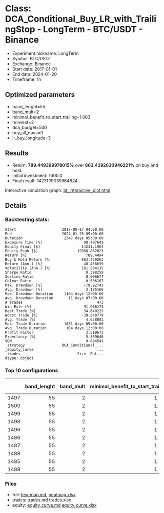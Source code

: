 # Class: DCA_Conditional_Buy_LR_with_TrailingStop - LongTerm - BTC/USDT - Binance

- Experiment nickname: LongTerm 
- Symbol: BTC/USDT
- Exchange: Binance
- Start date: 2017-01-01
- End date: 2024-01-20
- Timeframe: 1h

## Optimized parameters

- band_lenght=55
- band_mult=2
- minimal_benefit_to_start_trailing=1.003
- reinvest=2
- dca_budget=500
- buy_all_days=0
- lr_buy_longitude=3

## Results

- Return: **789.449399978015%** over **863.4392630946221%** on buy and hold.
- Initial investment: 1600.0
- Final result: 14231.19039964824

Interactive simulation graph: [bt_interactive_plot.html](bt_interactive_plot.html)

## Details 
### Backtesting stats:

```
Start                     2017-08-17 04:00:00
End                       2024-01-20 09:00:00
Duration                   2347 days 05:00:00
Exposure Time [%]                   98.407643
Equity Final [$]                   14231.1904
Equity Peak [$]                  19968.862023
Return [%]                           789.4494
Buy & Hold Return [%]              863.439263
Return (Ann.) [%]                   40.456639
Volatility (Ann.) [%]              101.584115
Sharpe Ratio                         0.398258
Sortino Ratio                        0.906677
Calmar Ratio                         0.506167
Max. Drawdown [%]                   -79.92743
Avg. Drawdown [%]                   -3.175166
Max. Drawdown Duration     1104 days 12:00:00
Avg. Drawdown Duration       11 days 07:00:00
# Trades                                  473
Win Rate [%]                        91.966173
Best Trade [%]                      34.640225
Worst Trade [%]                    -38.540779
Avg. Trade [%]                       4.638802
Max. Trade Duration        1081 days 09:00:00
Avg. Trade Duration         104 days 12:00:00
Profit Factor                        3.519673
Expectancy [%]                       5.389646
SQN                                  9.894541
_strategy                 DCA_Conditional_...
_equity_curve                             ...
_trades                          Size  Ent...
dtype: object
```

### Top 10 configurations

|      |   band_lenght |   band_mult |   minimal_benefit_to_start_trailing |   reinvest |   dca_budget |   buy_all_days |   lr_buy_longitude |   Return [%] |
|-----:|--------------:|------------:|------------------------------------:|-----------:|-------------:|---------------:|-------------------:|-------------:|
| 1497 |            55 |           2 |                               1.003 |          2 |          500 |              0 |                  3 |      789.449 |
| 1500 |            55 |           2 |                               1.003 |          2 |          500 |              0 |                  6 |      775.71  |
| 1499 |            55 |           2 |                               1.003 |          2 |          500 |              0 |                  5 |      773.381 |
| 1498 |            55 |           2 |                               1.003 |          2 |          500 |              0 |                  4 |      756.308 |
| 1496 |            55 |           2 |                               1.003 |          2 |          500 |              0 |                  2 |      753.389 |
| 1486 |            55 |           2 |                               1.003 |          2 |          200 |              1 |                  3 |      749.291 |
| 1487 |            55 |           2 |                               1.003 |          2 |          200 |              1 |                  4 |      747.114 |
| 1488 |            55 |           2 |                               1.003 |          2 |          200 |              1 |                  5 |      745.559 |
| 1485 |            55 |           2 |                               1.003 |          2 |          200 |              1 |                  2 |      738.141 |
| 1489 |            55 |           2 |                               1.003 |          2 |          200 |              1 |                  6 |      737.498 |

### Files

- full: [heatmap.md](heatmap_df.md), [heatmap.xlsx](heatmap_df.xlsx) 
- trades: [trades.md](trades.md) [trades.xlsx](trades.xlsx)
- equity: [equity_curve.md](equity_curve.md) [equity_curve.xlsx](equity_curve.xlsx)